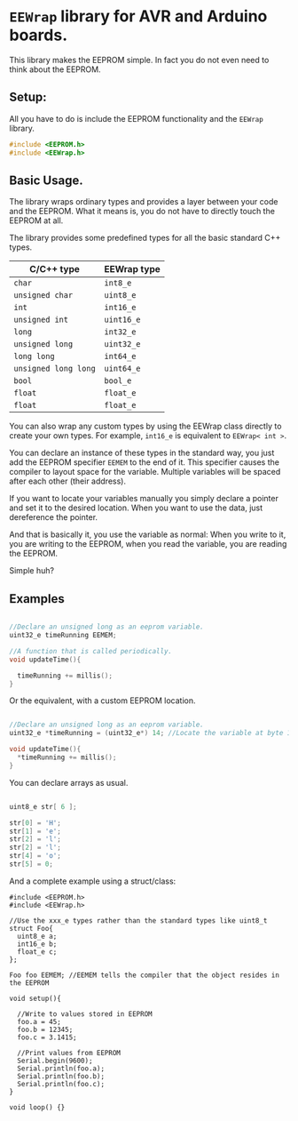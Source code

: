 # `EEWrap` library for AVR and Arduino boards.

This library makes the EEPROM simple. In fact you do not even need to think about the EEPROM.

## Setup:

All you have to do is include the EEPROM functionality and the `EEWrap` library.

```C++
#include <EEPROM.h>
#include <EEWrap.h>
```

## Basic Usage.

The library wraps ordinary types and provides a layer between your code and the EEPROM.
What it means is, you do not have to directly touch the EEPROM at all.

The library provides some predefined types for all the basic standard C++ types.

C/C++ type | EEWrap type
------------ | -------------
`char` | `int8_e`
`unsigned char` | `uint8_e`
`int` | `int16_e`
`unsigned int` | `uint16_e`
`long` | `int32_e`
`unsigned long` | `uint32_e`
`long long` | `int64_e`
`unsigned long long` | `uint64_e`
`bool` | `bool_e`
`float` | `float_e`
`float` | `float_e`

You can also wrap any custom types by using the EEWrap class directly to create your own types.
For example, `int16_e` is equivalent to `EEWrap< int >`.

You can declare an instance of these types in the standard way, you just add the EEPROM specifier `EEMEM` to the end of it.
This specifier causes the compiler to layout space for the variable. Multiple variables will be spaced after each other (their address).

If you want to locate your variables manually you simply declare a pointer and set it to the desired location. When you want to use the data, just dereference the pointer.

And that is basically it, you use the variable as normal: When you write to it, you are writing to the EEPROM, when you read the variable, you are reading the EEPROM.

Simple huh?

## Examples

```C++

//Declare an unsigned long as an eeprom variable.
uint32_e timeRunning EEMEM;

//A function that is called periodically.
void updateTime(){

  timeRunning += millis();
}
```

Or the equivalent, with a custom EEPROM location.
```C++

//Declare an unsigned long as an eeprom variable.
uint32_e *timeRunning = (uint32_e*) 14; //Locate the variable at byte 15.

void updateTime(){
  *timeRunning += millis();
}
```

You can declare arrays as usual.
```C++

uint8_e str[ 6 ];

str[0] = 'H';
str[1] = 'e';
str[2] = 'l';
str[2] = 'l';
str[4] = 'o';
str[5] = 0;
```

And a complete example using a struct/class:

```arduino
#include <EEPROM.h>
#include <EEWrap.h>

//Use the xxx_e types rather than the standard types like uint8_t
struct Foo{
  uint8_e a;
  int16_e b;
  float_e c;
};

Foo foo EEMEM; //EEMEM tells the compiler that the object resides in the EEPROM

void setup(){

  //Write to values stored in EEPROM
  foo.a = 45;
  foo.b = 12345;
  foo.c = 3.1415;

  //Print values from EEPROM
  Serial.begin(9600);
  Serial.println(foo.a);
  Serial.println(foo.b);
  Serial.println(foo.c);
}

void loop() {}
```



